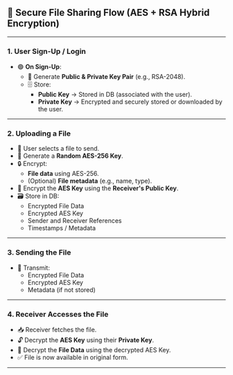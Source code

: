 ## 🔐 **Secure File Sharing Flow (AES + RSA Hybrid Encryption)**

---

### **1. User Sign-Up / Login**
- 🟢 **On Sign-Up**:
  - 🔑 Generate **Public & Private Key Pair** (e.g., RSA-2048).
  - 🗄️ Store:
    - **Public Key** → Stored in DB (associated with the user).
    - **Private Key** → Encrypted and securely stored or downloaded by the user.

---

### **2. Uploading a File**
- 📄 User selects a file to send.
- 🔐 Generate a **Random AES-256 Key**.
- 🔒 Encrypt:
  - **File data** using AES-256.
  - (Optional) **File metadata** (e.g., name, type).
- 🔏 Encrypt the **AES Key** using the **Receiver's Public Key**.
- 🗃️ Store in DB:
  - Encrypted File Data
  - Encrypted AES Key
  - Sender and Receiver References
  - Timestamps / Metadata

---

### **3. Sending the File**
- 🚀 Transmit:
  - Encrypted File Data
  - Encrypted AES Key
  - Metadata (if not stored)

---

### **4. Receiver Accesses the File**
- 📥 Receiver fetches the file.
- 🔓 Decrypt the **AES Key** using their **Private Key**.
- 🧩 Decrypt the **File Data** using the decrypted AES Key.
- ✅ File is now available in original form.

---
